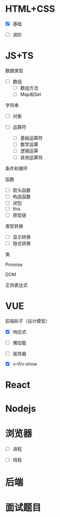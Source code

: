 # HTML+CSS

- [x] 基础
- [ ] 进阶



# JS+TS

数据类型

- [ ] 数组
  - [ ] 数组方法
  - [ ] Map和Set

字符串

- [ ] 对象

- [ ] 运算符
  - [ ] 基础运算符
  - [ ] 数学运算
  - [ ] 逻辑运算
  - [ ] 其他运算符

条件和循环

函数

- [ ] 箭头函数
- [ ] 构造函数
- [ ] 闭包
- [ ] this
- [ ] 原型链

类型转换

- [ ] 显示转换
- [ ] 隐式转换

类

Promise

DOM

正则表达式



# VUE

前端轮子（设计模型）

- [x] 响应式
- [ ] 懒加载
- [ ] 装饰器
- [x] v-if/v-show





# React



# Nodejs





# 浏览器

- [ ] 进程
- [ ] 线程



# 后端





# 面试题目



